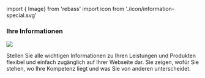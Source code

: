 <!-- @format -->

import { Image} from 'rebass'
import icon from './icon/information-special.svg'

### Ihre Informationen

<Image width={120} src={icon} />

Stellen Sie alle wichtigen Informationen zu Ihren Leistungen und Produkten flexibel und einfach zugänglich auf Ihrer Webseite dar. Sie zeigen, wofür Sie stehen, wo Ihre Kompetenz liegt und was Sie von anderen unterscheidet.
